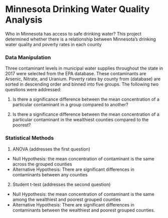 # Minnesota Drinking Water Quality Analysis
Who in Minnesota has access to safe drinking water? This project determined whether there is a relationship between Minnesota’s drinking water quality and poverty rates in each county

### Data Manipulation
Three contaminant levels in municipal water supplies throughout the state in 2017 were selected from the EPA database. These contaminants are Arsenic, Nitrate, and Uranium. Poverty rates by county from (database) are sorted in descending order and binned into five groups. The following two questions were addressed:

1. Is there a significance difference between the mean concentration of a particular contaminant in a group compared to another?

2. Is there a significance difference between the mean concentration of a particular contaminant in the wealthiest counties compared to the poorest?
 ### Statistical Methods
 
1. ANOVA (addresses the first question)

-	Null Hypothesis: the mean concentration of contaminant is the same across the grouped counties
- Alternative Hypothesis: There are significant differences in contaminants between any counties
2. Student t-test (addresses the second question)
-	Null Hypothesis: the mean concentration of contaminant is the same among the wealthiest and poorest grouped counties
-	Alternative Hypothesis: There are significant differences in contaminants between the wealthiest and poorest grouped counties.

 
 
